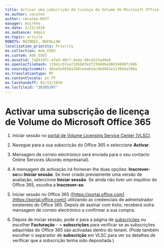 ```yaml
---
title: Activar uma subscrição de licença de Volume do Microsoft Office 365
ms.author: cmcatee
author: cmcatee-MSFT
manager: mnirkhe
ms.date: 2/23/2018
ms.audience: Admin
ms.topic: article
ROBOTS: NOINDEX, NOFOLLOW
localization_priority: Priority
ms.collection: Adm_O365
ms.custom: Adm_O365
ms.assetid: 7a6919fc-afe4-40c7-8ada-d8ce523ad8a8
ms.openlocfilehash: 11941c07ea7185b8fe3f23b0d64d8634890fc60b
ms.sourcegitcommit: d6ea5e9458a2b8ceaab3ac4bd483e1130b9a398a
ms.translationtype: MT
ms.contentlocale: pt-PT
ms.lasthandoff: 01/15/2019
ms.locfileid: "28305397"
---
```

# <a name="activating-a-microsoft-office-365-volume-license-subscription"></a>Activar uma subscrição de licença de Volume do Microsoft Office 365

1. Iniciar sessão no [portal de Volume Licensing Service Center (VLSC)](http://go.microsoft.com/fwlink/p/?LinkId=329762).
    
2. Navegue para a sua subscrição do Office 365 e seleccione **Activar**.
    
3. Mensagem de correio electrónico será enviada para o seu contacto Online Services (Acordo empresarial).
    
4. A mensagem de activação irá fornecer-lhe duas opções: **Inscrever-se**ou **Iniciar sessão**. Se tiver criado previamente uma versão de avaliação, seleccione **Iniciar sessão**. Se ainda não tiver um inquilino do Office 365, escolha a **Inscrever-se**.
    
5. Iniciar sessão no Office 365 ([https://portal.office.com](https://portal.office.com)) utilizando as credenciais de administrador existentes do Office 365. Depois de assinar com êxito, receberá outra mensagem de correio electrónico a confirmar a sua compra.
    
6. Depois de iniciar sessão, pode ir para a página de [subscrições](https://go.microsoft.com/fwlink/p/?linkid=842054) ou escolher **Facturação**  - \> **subscrições** para verificar se as subscrições adquiridas do Office 365 são activadas dentro do tenant. (Pode também escolher o separador de **subscrição** em VLSC para ver os detalhes de verificar que a subscrição tenha sido depositada.) 
    

